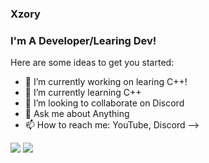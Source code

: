 ### Xzory
### I'm A Developer/Learing Dev!

Here are some ideas to get you started:

- 🔭 I’m currently working on learing C++!
- 🌱 I’m currently learning C++
- 👯 I’m looking to collaborate on Discord
- 💬 Ask me about Anything
- 📫 How to reach me: YouTube, Discord
-->

<code></code> <img src="https://upload.wikimedia.org/wikipedia/commons/thumb/1/18/ISO_C%2B%2B_Logo.svg/1200px-ISO_C%2B%2B_Logo.svg.png"> 
<code></code> <img src="https://cdn.auth0.com/blog/native-csharp/logo.png">
